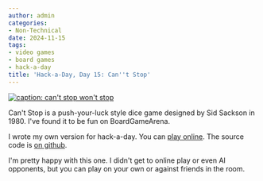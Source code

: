 ```yaml
---
author: admin
categories:
- Non-Technical
date: 2024-11-15
tags:
- video games
- board games
- hack-a-day
title: 'Hack-a-Day, Day 15: Can''t Stop'
---
```


[![caption: can't stop won't stop](cant-stop.png)](https://za3k.github.io/cant-stop/)

Can't Stop is a push-your-luck style dice game designed by Sid Sackson in 1980. I've found it to be fun on BoardGameArena.

I wrote my own version for hack-a-day. You can [play online](https://za3k.github.io/cant-stop/). The source code is [on github](https://github.com/za3k/cant-stop).

I'm pretty happy with this one. I didn't get to online play or even AI opponents, but you can play on your own or against friends in the room.
